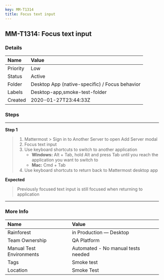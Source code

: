 ```yaml
---
key: MM-T1314
title: Focus text input
---
```


## MM-T1314: Focus text input

### Details

| Name     | Value                                          |
| :------- | :--------------------------------------------- |
| Priority | Low                                            |
| Status   | Active                                         |
| Folder   | Desktop App (native-specific) / Focus behavior |
| Labels   | Desktop-app,smoke-test-folder                  |
| Created  | 2020-01-27T23:44:33Z                           |

### Steps

<hr/>

**Step 1**

> <article><ol><li>Mattermost &gt; Sign in to Another Server to open Add Server modal</li><li>Focus text input</li><li>Use keyboard shortcuts to switch to another application<ul><li><strong>Windows:</strong> Alt + Tab, hold Alt and press Tab until you reach the application you want to switch to</li><li><strong>Mac:</strong> Cmd + Tab</li></ul></li><li>Use keyboard shortcuts to return back to Mattermost desktop app</li></ol></article>

**Expected**

> <article>Previously focused text input is still focused when returning to application</article>

<hr/>

### More Info

| Name                     | Value                              |
| :----------------------- | :--------------------------------- |
| Rainforest               | in Production — Desktop            |
| Team Ownership           | QA Platform                        |
| Manual Test Environments | Automated - No manual tests needed |
| Tags                     | Smoke test                         |
| Location                 | Smoke Test                         |
